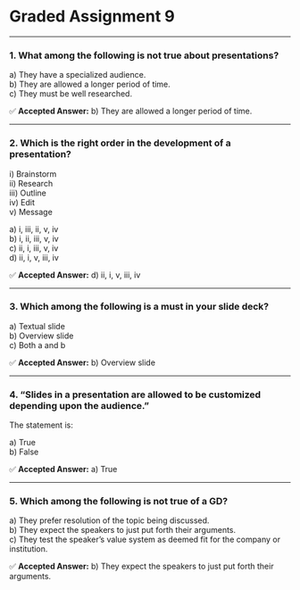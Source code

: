 # Graded Assignment 9


---

### 1. What among the following is **not true** about presentations?

a) They have a specialized audience.  
b) They are allowed a longer period of time.  
c) They must be well researched.

✅ **Accepted Answer:** b) They are allowed a longer period of time.

---

### 2. Which is the right order in the development of a presentation?

i) Brainstorm  
ii) Research  
iii) Outline  
iv) Edit  
v) Message

a) i, iii, ii, v, iv  
b) i, ii, iii, v, iv  
c) ii, i, iii, v, iv  
d) ii, i, v, iii, iv

✅ **Accepted Answer:** d) ii, i, v, iii, iv

---

### 3. Which among the following is a **must** in your slide deck?

a) Textual slide  
b) Overview slide  
c) Both a and b

✅ **Accepted Answer:** b) Overview slide

---

### 4. “Slides in a presentation are allowed to be customized depending upon the audience.”

The statement is:

a) True  
b) False

✅ **Accepted Answer:** a) True

---

### 5. Which among the following is **not true** of a GD?

a) They prefer resolution of the topic being discussed.  
b) They expect the speakers to just put forth their arguments.  
c) They test the speaker’s value system as deemed fit for the company or institution.

✅ **Accepted Answer:** b) They expect the speakers to just put forth their arguments.
